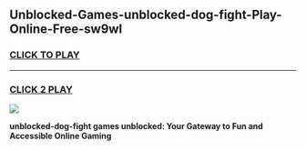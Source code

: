 
## Unblocked-Games-unblocked-dog-fight-Play-Online-Free-sw9wl
<h3>
<a href="https://premium76.site?title=unblocked-dog-fight&ref=26A">CLICK TO PLAY</a></h3>
<hr>

<h3>
<a href="https://premium76.site?title=unblocked-dog-fight&ref=26A">CLICK 2 PLAY</a>
  
</h3>

<a href="https://premium76.site?title=unblocked-dog-fight&ref=26A"><img src="https://clearcache.store/games.png"></a>


**unblocked-dog-fight games unblocked: Your Gateway to Fun and Accessible Online Gaming**
